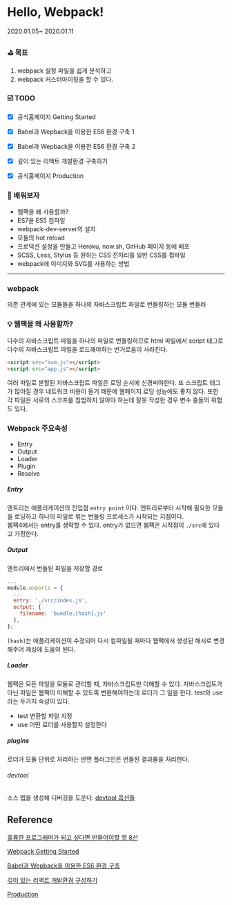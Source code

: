 # Hello, Webpack! 

2020.01.05~ 2020.01.11



### ⛳️ 목표

1. webpack 설정 파일을 쉽게 분석하고
2. webpack 커스터마이징을 할 수 있다. 



### ☑️ TODO
- [X] 공식홈페이지 Getting Started
- [X] Babel과 Wepback을 이용한 ES6 환경 구축 1
- [X] Babel과 Wepback을 이용한 ES6 환경 구축 2
- [X] 깊이 있는 리액트 개발환경 구축하기
- [X] 공식홈페이지 Production



### 🥊 배워보자
- 웹팩을 왜 사용할까?
- ES7을 ES5 컴파일
- webpack-dev-server의 설치
- 모듈의 hot reload
- 프로덕션 설정을 만들고 Heroku, now.sh, GitHub 페이지 등에 배포
- SCSS, Less, Stylus 등 원하는 CSS 전처리를 일반 CSS를 컴파일
- webpack에 이미지와 SVG를 사용하는 방법 



---

### webpack

의존 관계에 있는 모듈들을 하나의 자바스크립트 파일로 번들링하는 모듈 번들러



### 💡 웹팩을 왜 사용할까?

다수의 자바스크립트 파일을 하나의 파일로 번들링하므로 html 파일에서 script 태그로 다수의 자바스크립트 파일을 로드해야하는 번거로움이 사라진다.

```html
<script src="sum.js"></script>
<script src="app.js"></script>
```

여러 파일로 분할된 자바스크립트 파일은 로딩 순서에 신경써야한다. 또 스크립트 태그가 많아질 경우 네트워크 비용이 들기 때문에 웹페이지 로딩 성능에도 좋지 않다. 또한 각 파일은 서로의 스코프를 침범하지 않아야 하는데 잘못 작성한 경우 변수 충돌의 위험도 있다. 



### Webpack 주요속성

- Entry
- Output
- Loader
- Plugin
- Resolve

##### Entry 

엔트리는 애플리케이션의 진입점 `entry point` 이다. 엔트리로부터 시작해 필요한 모듈을 로딩하고 하나의 파일로 묶는 번들링 프로세스가 시작되는 지점이다.  
웹팩4에서는 entry를 생략할 수 있다. entry가 없으면 웹팩은 시작점이 `./src`에 있다고 가정한다.  

##### Output

엔트리에서 번들된 파일을 저장할 경로

```js
...
module.exports = {
  ...
  entry: './src/index.js',
  output: {
    filename: 'bundle.[hash].js'
  },
};
```

`[hash]`는 애플리케이션이 수정되어 다시 컴파일될 때마다 웹팩에서 생성된 해시로 변경해주어 캐싱에 도움이 된다.  

##### Loader

웹팩은 모든 파일을 모듈로 관리할 때, 자바스크립트만 이해할 수 있다. 자바스크립트가 아닌 파일은 웹팩이 이해할 수 있도록 변환해야하는데 로더가 그 일을 한다.  test와 use라는 두가지 속성이 있다. 

- test 변환할 파일 지정
- use 어떤 로더를 사용할지 설정한다 


##### plugins

로더가 모듈 단위로 처리하는 반면 플러그인은 번들된 결과물을 처리한다. 


###### devtool
소스 맵을 생성해 디버깅을 도운다. 
[devtool 옵션들](https://webpack.js.org/configuration/devtool/)

## Reference
[훌륭한 프로그래머가 되고 싶다면 만들어야할 앱 8선](https://tagilog.tistory.com/579?fbclid=IwAR3VNuZqDucGJ-EFrIH8XKvstuPIgF_XvfylLo4TPD5xIRLYc-UaN2CP2-c)

[Webpack Getting Started](https://webpack.js.org/guides/getting-started/)
 
[Babel과 Wepback을 이용한 ES6 환경 구축](https://poiemaweb.com/es6-babel-webpack-2)

[깊이 있는 리액트 개발환경 구성하기](https://sujinlee.me/webpack-react-tutorial/)

[Production](https://webpack.js.org/guides/production/)
